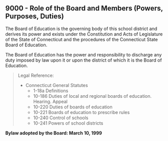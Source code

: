 ## 9000 - Role of the Board and Members (Powers, Purposes, Duties)

The Board of Education is the governing body of this school district and derives its power and exists under the Constitution and Acts of Legislature of the State of Connecticut and the procedures of the Connecticut State Board of Education.

The Board of Education has the power and responsibility to discharge any duty imposed by law upon it or upon the district of which it is the Board of Education.

> Legal Reference: 
> 
> * Connecticut General Statutes
>   * 1-18a Definitions
>   * 10-186 Duties of local and regional boards of education. Hearing. Appeal
>   * 10-220 Duties of boards of education
>   * 10-221 Boards of education to prescribe rules
>   * 10-240 Control of schools
>   * 10-241 Powers of school districts

**Bylaw adopted by the Board:  March 10, 1999**
